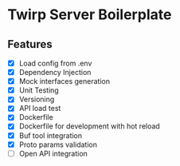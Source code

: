 # Twirp Server Boilerplate

## Features

- [x] Load config from .env
- [x] Dependency Injection
- [x] Mock interfaces generation
- [x] Unit Testing
- [x] Versioning
- [x] API load test
- [x] Dockerfile
- [x] Dockerfile for development with hot reload
- [x] Buf tool integration
- [x] Proto params validation
- [ ] Open API integration